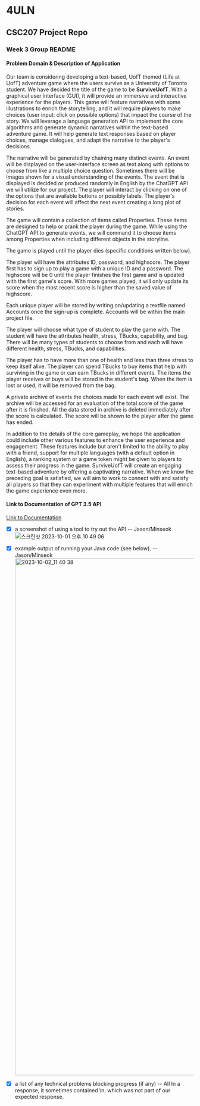 # 4ULN
## CSC207 Project Repo

### Week 3 Group README

#### Problem Domain & Description of Application
Our team is considering developing a text-based, UofT themed (Life at UofT) adventure game where the users survive as a University of Toronto student. 
We have decided the title of the game to be **SurviveUofT**.
With a graphical user interface (GUI), it will provide an immersive and interactive experience for the players.
This game will feature narratives with some illustrations to enrich the storytelling, and it will require
players to make choices (user input: click on possible options) that impact the course of the story.
We will leverage a language generation API to implement the core algorithms and generate dynamic narratives
within the text-based adventure game. It will help generate text responses based on player choices, manage
dialogues, and adapt the narrative to the player's decisions.

The narrative will be generated by chaining many distinct events. 
An event will be displayed on the user-interface screen as text along with options to choose from like a multiple choice 
question. Sometimes there will be images shown for a visual understanding of the events. 
The event that is displayed is decided or produced randomly in English by the ChatGPT API we will utilize for our project. 
The player will interact by clicking on one of the options that are available buttons or possibly labels. 
The player's decision for each event will affect the next event creating a long plot of stories.

The game will contain a collection of items called Properties. These items are designed to help or prank the player during the game. 
While using the ChatGPT API to generate events, we will command it to choose items among Properties when including different objects in the storyline.

The game is played until the player dies (specific conditions written below).

The player will have the attributes ID, password, and highscore.
The player first has to sign up to play a game with a unique ID and a password.
The highscore will be 0 until the player finishes the first game and is updated with the first game's score. 
With more games played, it will only update its score when the most recent score is higher than the saved value of highscore.

Each unique player will be stored by writing on/updating a textfile named Accounts once the sign-up is complete. 
Accounts will be within the main project file.

The player will choose what type of student to play the game with.
The student will have the attributes health, stress, TBucks, capability, and bag.
There will be many types of students to choose from and each will have different health, stress, TBucks, and capabilities.

The player has to have more than one of health and less than three stress to keep itself alive.
The player can spend TBucks to buy items that help with surviving in the game or can earn TBucks in different events.
The items the player receives or buys will be stored in the student's bag. When the item is lost or used, it will be removed from the bag. 

A private archive of events the choices made for each event will exist. 
The archive will be accessed for an evaluation of the total score of the game after it is finished. 
All the data stored in archive is deleted immediately after the score is calculated.
The score will be shown to the player after the game has ended.

In addition to the details of the core gameplay, we hope the application could include other various features to enhance the user experience and engagement. 
These features include but aren't limited to the ability to play with a friend, support for multiple languages (with a default option in English), 
a ranking system or a game token might be given to players to assess their progress in the game. 
SurviveUofT will create an engaging text-based adventure by offering a captivating narrative. 
When we know the preceding goal is satisfied, we will aim to work to connect with and satisfy all players so that they can experiment with multiple features that will enrich the game experience even more.

#### Link to Documentation of GPT 3.5 API
[Link to Documentation](https://platform.openai.com/docs/models/gpt-3-5)

- [X] a screenshot of using a tool to try out the API -- Jason/Minseok
      ![스크린샷 2023-10-01 오후 10 49 06](https://github.com/dodorlee1210/4ULN/assets/119543270/f8c7b82d-bc09-4efe-915f-2c5d4c6bfc98)

- [X] example output of running your Java code (see below). -- Jason/Minseok
      <img width="1389" alt="2023-10-02_11 40 38" src="https://github.com/dodorlee1210/4ULN/assets/119543270/b8495406-32bb-4836-8c7b-d187bc3abf3f">

- [X] a list of any technical problems blocking progress (if any) -- All
      In a response, it sometimes contained \n, which was not part of our expected response.  
